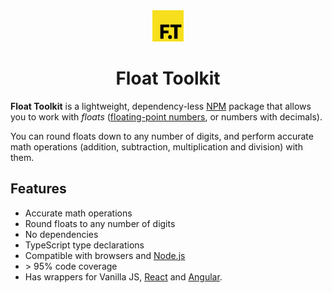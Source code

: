 <div align="center" style="margin-bottom: 0.5rem">
	<img src="https://raw.githubusercontent.com/float-toolkit/core/HEAD/media/ftlogo.svg" width="50" />
</div>

<h1 align="center">Float Toolkit</h1>

**Float Toolkit** is a lightweight, dependency-less [NPM](https://npmjs.com) package that allows you to work with _floats_ ([floating-point numbers](https://en.wikipedia.org/wiki/Floating-point_arithmetic), or numbers with decimals).

You can round floats down to any number of digits, and perform accurate math operations (addition, subtraction, multiplication and division) with them.

## Features

-   Accurate math operations
-   Round floats to any number of digits
-   No dependencies
-   TypeScript type declarations
-   Compatible with browsers and [Node.js](https://nodejs.org)
-   \> 95% code coverage
-   Has wrappers for Vanilla JS, [React](https://reactjs.org) and [Angular](https://angular.io).
